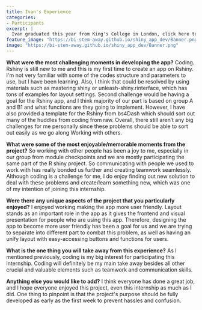```yaml
---
title: Ivan's Experience
categories:
- Participants
excerpt: |
  Ivan graduated this year from King's College in London, click here to learn more about his experience as a participant in this project.|
feature_image: "https://bi-stem-away.github.io/shiny_app_dev/Banner.png"
image: "https://bi-stem-away.github.io/shiny_app_dev/Banner.png"
---
```


**What were the most challenging moments in developing the app?**
Coding. Rshiny is still new to me and this is my first time to create an app on Rshiny. I'm not very familiar with some of the codes structure and parameters to use, but I have been learning. Also, I think that could be resolved by using materials such as mastering shiny or unleash-shiny.rinterface, which has tons of examples for layout settings. Second challenge would be having a goal for the Rshiny app, and I think majority of our part is based on group A and B1 and what functions are they going to implement. However, I have also provided a template for the Rshiny from bs4Dash which should sort out many of the huddles from coding from raw.  Overall, there still aren’t any big challenges for me personally since these problems should be able to sort out easily as we go along
Working with others. 

**What were some of the most enjoyable/memorable moments from the project?**
So working with other people has been a joy to me, especially in our group from module checkpoints and we are mostly participating the same part of the R shiny project. So communicating with people we used to work with has really bonded us further and creating teamwork seamlessly. Although coding is a challenge for me, I do enjoy finding out new solution to deal with these problems and create/learn something new, which was one of my intention of joining this internship.

**Were there any unique aspects of the project that you particularly enjoyed?**
I enjoyed working making the app more user friendly. Layout stands as an important role in the app as it gives the frontend and visual presentation for people who are using this app. Therefore, designing the app to become more user friendly has been a goal for us and we are trying to separate into different part to combat this problem, as well as having an unify layout with easy-accessing buttons and functions for users.

**What is the one thing you will take away from this experience?**
As I mentioned previously, coding is my big interest for participating this internship. Coding will definitely be my main take away besides all other crucial and valuable elements such as teamwork and communication skills.

**Anything else you would like to add?**
I think everyone has done a great job, and I hope everyone enjoyed this project, even this internship as much as I did. One thing to pinpoint is that the project's purpose should be fully developed as early as the first week to prevent hassles and confusion.

